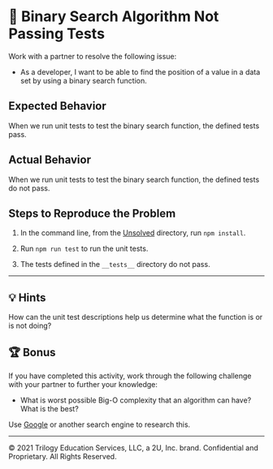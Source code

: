 # 🐛 Binary Search Algorithm Not Passing Tests

Work with a partner to resolve the following issue:

* As a developer, I want to be able to find the position of a value in a data set by using a binary search function.


## Expected Behavior

When we run unit tests to test the binary search function, the defined tests pass.

## Actual Behavior

When we run unit tests to test the binary search function, the defined tests do not pass.

## Steps to Reproduce the Problem

1. In the command line, from the [Unsolved](./Unsolved) directory, run `npm install`.

2. Run `npm run test` to run the unit tests.

3. The tests defined in the `__tests__` directory do not pass.

---

## 💡 Hints

How can the unit test descriptions help us determine what the function is or is not doing?

## 🏆 Bonus

If you have completed this activity, work through the following challenge with your partner to further your knowledge:

* What is worst possible Big-O complexity that an algorithm can have? What is the best?

Use [Google](https://www.google.com) or another search engine to research this.

---
© 2021 Trilogy Education Services, LLC, a 2U, Inc. brand. Confidential and Proprietary. All Rights Reserved.
